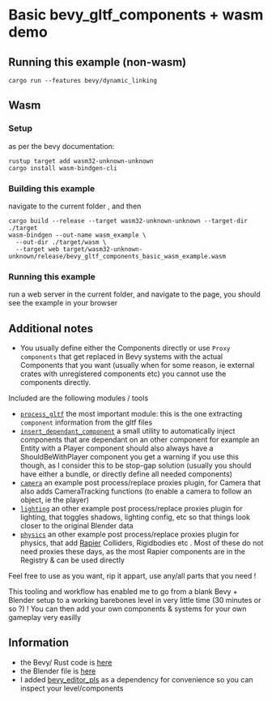 
# Basic bevy_gltf_components + wasm demo


## Running this example (non-wasm)

```
cargo run --features bevy/dynamic_linking
```

## Wasm

### Setup

as per the bevy documentation:

```shell
rustup target add wasm32-unknown-unknown
cargo install wasm-bindgen-cli
```


### Building this example

navigate to the current folder , and then


```shell
cargo build --release --target wasm32-unknown-unknown --target-dir ./target
wasm-bindgen --out-name wasm_example \
  --out-dir ./target/wasm \
  --target web target/wasm32-unknown-unknown/release/bevy_gltf_components_basic_wasm_example.wasm

```

### Running this example

run a web server in the current folder, and navigate to the page, you should see the example in your browser


## Additional notes

* You usually define either the Components directly or use ```Proxy components``` that get replaced in Bevy systems with the actual Components that you want (usually when for some reason, ie external crates with unregistered components etc) you cannot use the components directly.

Included are the following modules / tools
 * [```process_gltf```](./src/process_gltfs.rs) the most important module: this is the one extracting ```component``` information from the gltf files
 * [```insert_dependant_component```](./src/core/relationships/relationships_insert_dependant_components.rs)  a small utility to automatically inject 
    components that are dependant on an other component
    for example an Entity with a Player component should also always have a ShouldBeWithPlayer component
    you get a warning if you use this though, as I consider this to be stop-gap solution (usually you should have either a bundle, or directly define all needed components)
 * [```camera```](./src/core/camera/) an example post process/replace proxies plugin, for Camera that also adds CameraTracking functions (to enable a camera to follow an object, ie the player)
 * [```lighting```](./src/core/lighting/) an other example post process/replace proxies plugin for lighting, that toggles shadows, lighting config, etc so that things look closer to the original Blender data
 * [```physics```](./src/core/physics/) an other example post process/replace proxies plugin for physics, that add [Rapier](https://rapier.rs/docs/user_guides/bevy_plugin/getting_started_bevy) Colliders, Rigidbodies etc . Most of these do not need proxies these days, as the most Rapier components are in the Registry & can be used directly

Feel free to use as you want, rip it appart, use any/all parts that you need !

This tooling and workflow has enabled me to go from a blank Bevy + Blender setup to a working barebones level in very little time (30 minutes or so ?) !
You can then add your own components & systems for your own gameplay very easilly


## Information
- the Bevy/ Rust code is [here](./src/main.rs)
- the Blender file is [here](./assets/basic.blend)
- I added [bevy_editor_pls](https://github.com/jakobhellermann/bevy_editor_pls) as a dependency for convenience so you can inspect your level/components
